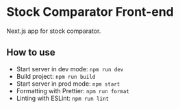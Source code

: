 # Stock Comparator Front-end

Next.js app for stock comparator.

## How to use

- Start server in dev mode: `npm run dev`
- Build project: `npm run build`
- Start server in prod mode: `npm start`
- Formatting with Prettier: `npm run format`
- Linting with ESLint: `npm run lint`
